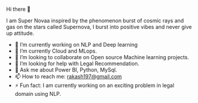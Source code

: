  Hi there 👋
 
 I am Super Novaa inspired by the phenomenon burst of cosmic rays and gas on the stars called Supernova, I burst into positive vibes and never give up attitude.


- 🔭 I’m currently working on NLP and Deep learning
- 🌱 I’m currently Cloud and  MLops.
- 👯 I’m looking to collaborate on Open source Machine learning projects.
- 🤔 I’m looking for help with Legal Recommendation.
- 💬 Ask me about Power BI, Python, MySql.
- 📫 How to reach me: rakash197@gmail.com
- ⚡ Fun fact: I am currently working on an exciting problem in legal domain using NLP.

